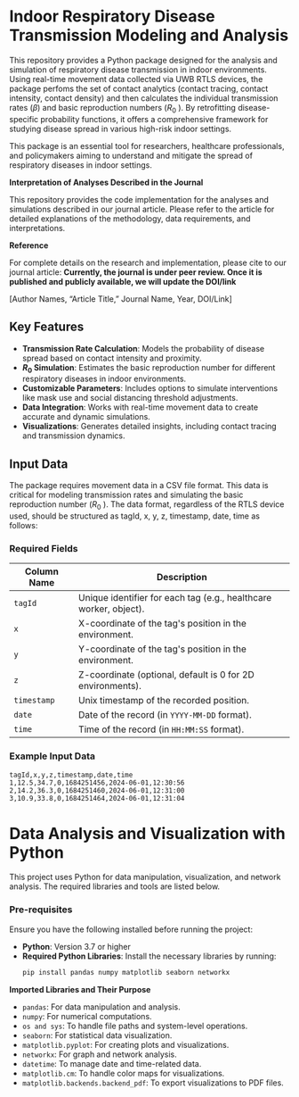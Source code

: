 # Indoor Respiratory Disease Transmission Modeling and Analysis

This repository provides a Python package designed for the analysis and simulation of respiratory disease transmission in indoor environments. Using real-time movement data collected via UWB RTLS devices, the package perfoms the set of contact analytics (contact tracing, contact intensity, contact density) and then calculates the individual transmission rates ($\beta$) and basic reproduction numbers ($R_0$ ). By retrofitting disease-specific probability functions, it offers a comprehensive framework for studying disease spread in various high-risk indoor settings. 

This package is an essential tool for researchers, healthcare professionals, and policymakers aiming to understand and mitigate the spread of respiratory diseases in indoor settings.

**Interpretation of Analyses Described in the Journal**

This repository provides the code implementation for the analyses and simulations described in our journal article. Please refer to the article for detailed explanations of the methodology, data requirements, and interpretations.

**Reference**

For complete details on the research and implementation, please cite to our journal article: **Currently, the journal is under peer review. Once it is published and publicly available, we will update the DOI/link**

[Author Names, “Article Title,” Journal Name, Year, DOI/Link]

## Key Features

- **Transmission Rate Calculation**: Models the probability of disease spread based on contact intensity and proximity.
- **$R_0$  Simulation**: Estimates the basic reproduction number for different respiratory diseases in indoor environments.
- **Customizable Parameters**: Includes options to simulate interventions like mask use and social distancing threshold adjustments.
- **Data Integration**: Works with real-time movement data to create accurate and dynamic simulations.
- **Visualizations**: Generates detailed insights, including contact tracing and transmission dynamics.

## Input Data

The package requires movement data in a CSV file format. This data is critical for modeling transmission rates and simulating the basic reproduction number ($R_0$ ). The data format, regardless of the RTLS device used, should be structured as tagId, x, y, z, timestamp, date, time as follows:

### Required Fields
| Column Name     | Description                                                                 |
|------------------|-----------------------------------------------------------------------------|
| `tagId`          | Unique identifier for each tag (e.g., healthcare worker, object).         |
| `x`              | X-coordinate of the tag's position in the environment.                    |
| `y`              | Y-coordinate of the tag's position in the environment.                    |
| `z`              | Z-coordinate (optional, default is 0 for 2D environments).                |
| `timestamp`      | Unix timestamp of the recorded position.                                  |
| `date`           | Date of the record (in `YYYY-MM-DD` format).                              |
| `time`           | Time of the record (in `HH:MM:SS` format).                                |


### Example Input Data
```csv
tagId,x,y,z,timestamp,date,time
1,12.5,34.7,0,1684251456,2024-06-01,12:30:56
2,14.2,36.3,0,1684251460,2024-06-01,12:31:00
3,10.9,33.8,0,1684251464,2024-06-01,12:31:04
```

# Data Analysis and Visualization with Python

This project uses Python for data manipulation, visualization, and network analysis. The required libraries and tools are listed below.

### Pre-requisites

Ensure you have the following installed before running the project:

- **Python**: Version 3.7 or higher
- **Required Python Libraries**:
  Install the necessary libraries by running:
  ```bash
  pip install pandas numpy matplotlib seaborn networkx

**Imported Libraries and Their Purpose**
- `pandas`: For data manipulation and analysis.
- `numpy`: For numerical computations.
- `os and sys`: To handle file paths and system-level operations.
- `seaborn`: For statistical data visualization.
- `matplotlib.pyplot`: For creating plots and visualizations.
- `networkx`: For graph and network analysis.
- `datetime`: To manage date and time-related data.
- `matplotlib.cm`: To handle color maps for visualizations.
- `matplotlib.backends.backend_pdf`: To export visualizations to PDF files.


